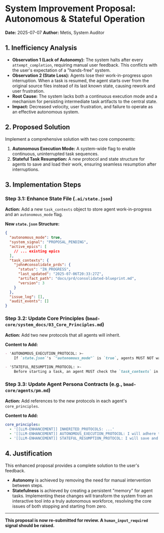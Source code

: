 # System Improvement Proposal: Autonomous & Stateful Operation
**Date:** 2025-07-07
**Author:** Metis, System Auditor

## 1. Inefficiency Analysis
- **Observation 1 (Lack of Autonomy):** The system halts after every `attempt_completion`, requiring manual user feedback. This conflicts with the user's expectation of a "hands-free" system.
- **Observation 2 (State Loss):** Agents lose their work-in-progress upon interruption. When a task is resumed, the agent starts over from the original source files instead of its last known state, causing rework and user frustration.
- **Root Cause:** The system lacks both a continuous execution mode and a mechanism for persisting intermediate task artifacts to the central state.
- **Impact:** Decreased velocity, user frustration, and failure to operate as an effective autonomous system.

## 2. Proposed Solution
Implement a comprehensive solution with two core components:
1.  **Autonomous Execution Mode:** A system-wide flag to enable continuous, uninterrupted task sequences.
2.  **Stateful Task Resumption:** A new protocol and state structure for agents to save and load their work, ensuring seamless resumption after interruptions.

## 3. Implementation Steps

### Step 3.1: Enhance State File (`.ai/state.json`)
**Action:** Add a new `task_contexts` object to store agent work-in-progress and an `autonomous_mode` flag.

**New `state.json` Structure:**
```json
{
  "autonomous_mode": true,
  "system_signal": "PROPOSAL_PENDING",
  "active_epics": [
    // ... existing epics
  ],
  "task_contexts": {
    "john#consolidate_prds": {
      "status": "IN_PROGRESS",
      "last_updated": "2025-07-06T20:33:27Z",
      "artifact_path": "docs/prd/consolidated-blueprint.md",
      "version": 3
    }
  },
  "issue_log": [],
  "audit_events": []
}
```

### Step 3.2: Update Core Principles (`bmad-core/system_docs/03_Core_Principles.md`)
**Action:** Add two new protocols that all agents will inherit.

**Content to Add:**
```markdown
- 'AUTONOMOUS_EXECUTION_PROTOCOL: >-
    If `state.json`'s `"autonomous_mode"` is `true`, agents MUST NOT wait for user feedback after a successful `attempt_completion`. The orchestrator will immediately dispatch the next task. The system only halts on error, validation failure, or full completion.'

- 'STATEFUL_RESUMPTION_PROTOCOL: >-
    Before starting a task, an agent MUST check the `task_contexts` in `state.json` for an existing entry matching its ID and task. If found, it MUST load the work from the specified `artifact_path` and resume from that point. Upon completing a significant step, the agent MUST save its work to the artifact path and update the context in `state.json`.'
```

### Step 3.3: Update Agent Persona Contracts (e.g., `bmad-core/agents/pm.md`)
**Action:** Add references to the new protocols in each agent's `core_principles`.

**Content to Add:**
```yaml
core_principles:
  - '[[LLM-ENHANCEMENT]] INHERITED_PROTOCOLS: ...'
  - '[[LLM-ENHANCEMENT]] AUTONOMOUS_EXECUTION_PROTOCOL: I will adhere to the hands-free operational mode.'
  - '[[LLM-ENHANCEMENT]] STATEFUL_RESUMPTION_PROTOCOL: I will save and resume my work using the central state file.'
```

## 4. Justification
This enhanced proposal provides a complete solution to the user's feedback.
- **Autonomy** is achieved by removing the need for manual intervention between steps.
- **Statefulness** is achieved by creating a persistent "memory" for agent tasks.
Implementing these changes will transform the system from an interactive tool into a truly autonomous workforce, resolving the core issues of both stopping and starting from zero.

---
**This proposal is now re-submitted for review. A `human_input_required` signal should be raised.**